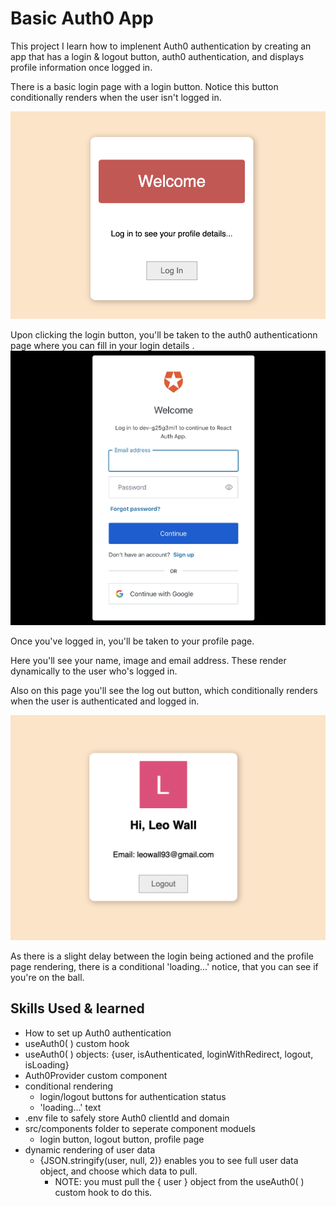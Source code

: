 # Basic Auth0 App  

This project I learn how to implenent  Auth0 authentication by creating an app that has a login & logout button, auth0 authentication, and displays profile information once logged in.

There is a basic login page with a login button. Notice this button conditionally renders when the user isn't logged in.

![coverImage](images/coverImage.png)

Upon clicking the login button, you'll be taken to the auth0 authenticationn page where you can fill in your login details
.
![authentication page](images/Auth0.png)

Once you've logged in, you'll be taken to your profile page.

Here you'll see your name, image and email address. These render dynamically to the user who's logged in.

Also on this page you'll see the log out button, which conditionally renders when the user is authenticated and logged in.

![profile page](images/profile.png)

As there is a slight delay between the login being actioned and the profile page rendering, there is a conditional 'loading...' notice, that you can see if you're on the ball.


## Skills Used & learned

- How to set up Auth0 authentication
- useAuth0( ) custom hook
- useAuth0( ) objects: {user, isAuthenticated, loginWithRedirect, logout, isLoading}
- Auth0Provider custom component 
- conditional rendering 
  - login/logout buttons for authentication status
  - 'loading...' text 
- .env file to safely store Auth0 clientId and domain
- src/components folder to seperate component moduels 
  - login button, logout button, profile page
- dynamic rendering of user data 
  - {JSON.stringify(user, null, 2)} enables you to see full user data object, and choose which data to pull.
    - NOTE: you must pull the { user } object from the useAuth0( ) custom hook to do this.
